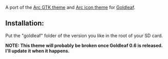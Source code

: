 A port of the [Arc GTK theme](https://github.com/horst3180/arc-theme) and [Arc icon theme](https://github.com/horst3180/arc-icon-theme) for [Goldleaf](https://github.com/XorTroll/Goldleaf).

## Installation:
Put the "goldleaf" folder of the version you like in the root of your SD card.

**NOTE: This theme will probably be broken once Goldleaf 0.6 is released. I'll update it when it happens.**
